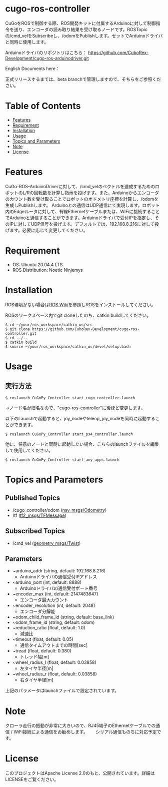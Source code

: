 # cugo-ros-controller

CuGoをROSで制御する際、ROS開発キットに付属するArduinoに対して制御指令を送り、エンコーダの読み取り結果を受け取るノードです。ROSTopicの/cmd_velをSubscribeし、/odomをPublishします。セットでArduinoドライバと同時に使用します。

Arduinoドライバのリポジトリはこちら： https://github.com/CuboRex-Development/cugo-ros-arduinodriver.git

English Documents here：

正式リリースするまでは、beta branchで管理しますので、そちらをご参照ください。

# Table of Contents
- [Features](#features)
- [Requirement](#requirement)
- [Installation](#installation)
- [Usage](#usage)
- [Topics and Parameters](#topics-and-parameters)
- [Note](#note)
- [License](#license)

# Features
CuGo-ROS-ArduinoDriverに対して、/cmd_velのベクトルを達成するためのロボットのL/Rの回転数を計算し指示を投げます。また、Arduinoからエンコーダのカウント数を受け取ることでロボットのオドメトリ座標を計算し、/odomを生成しPublishします。
Arduinoとの通信はUDP通信にて実現します。ロボット内のEdgeルータに対して、有線Ethernetケーブルまたは、WiFiに接続することでArduinoと通信することができます。Arduinoドライバで受付IPを指定し、そのIPに対してUDP信号を投げます。デフォルトでは、192.168.8.216に対して投げます。必要に応じて変更してください。

# Requirement
- OS: Ubuntu 20.04.4 LTS
- ROS Distribution: Noetic Ninjemys

# Installation
ROS環境がない場合は[ROS Wiki](http://wiki.ros.org/ja/noetic/Installation/Ubuntu)を参照しROSをインストールしてください。

ROSのワークスペース内でgit cloneしたのち、catkin buildしてください。
~~~
$ cd ~/your/ros_workspace/catkin_ws/src
$ git clone https://github.com/CuboRex-Development/cugo-ros-controller.git
$ cd ../..
$ catkin build
$ source ~/your/ros_workspace/catkin_ws/devel/setup.bash
~~~

# Usage

## 実行方法
~~~
$ roslaunch CuGoPy_Controller start_cugo_controller.launch
~~~
→ノード名が旧名なので、"cugo-ros-controller"に後ほど変更します。

以下のLaunchで起動すると、joy_nodeやteleop_joy_nodeを同時に起動することができます。
~~~
$ roslaunch CuGoPy_Controller start_ps4_controller.launch
~~~
他に、任意のノードと同時に起動したい場合、こちらのlaunchファイルを編集して使用してください。
~~~
$ roslaunch CuGoPy_Controller start_any_apps.launch
~~~

# Topics and Parameters
## Published Topics
- /cugo_controller/odom ([nav_msgs/Odometry](http://docs.ros.org/en/noetic/api/nav_msgs/html/msg/Odometry.html))
- /tf ([tf2_msgs/TFMessage](http://docs.ros.org/en/jade/api/tf2_msgs/html/msg/TFMessage.html))

## Subscribed Topics
- /cmd_vel ([geometry_msgs/Twist](http://docs.ros.org/en/noetic/api/geometry_msgs/html/msg/Twist.html))

## Parameters
- ~arduino_addr (string, default: 192.168.8.216)
  - Arduinoドライバの通信受付IPアドレス
- ~arduino_port (int, default: 8888)
  - Arduinoドライバの通信受付ポート番号
- ~encoder_max (int, default: 2147483647)
  - エンコーダ最大カウント
- ~encoder_resolution (int, default: 2048)
  - エンコーダ分解能
- ~odom_child_frame_id (string, default: base_link)
- ~odom_frame_id (string, default: odom)
- ~reduction_ratio (float, default: 1.0)
  - 減速比
- ~timeout (float, default: 0.05)
  - 通信タイムアウトまでの時間[sec]
- ~tread (float, default: 0.380)
  - トレッド幅[m]
- ~wheel_radius_l (float, default: 0.03858)
  - 左タイヤ半径[m]
- ~wheel_radius_r (float, default: 0.03858)
  - 右タイヤ半径[m]

上記のパラメータはlaunchファイルで設定されています。

# Note

クローラ走行の振動が非常に大きいので、RJ45端子のEthernetケーブルでの通信 / WiFi接続による通信をお勧めします。　　
シリアル通信ものちに対応予定です。


# License
このプロジェクトはApache License 2.0のもと、公開されています。詳細はLICENSEをご覧ください。

